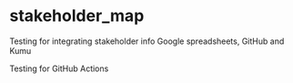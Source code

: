# stakeholder_map
Testing for integrating stakeholder info Google spreadsheets, GitHub and Kumu

Testing for GitHub Actions
